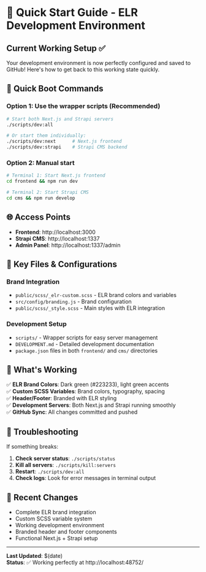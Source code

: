 # 🚀 Quick Start Guide - ELR Development Environment

## Current Working Setup ✅

Your development environment is now perfectly configured and saved to GitHub! Here's how to get back to this working state quickly.

## 🚀 Quick Boot Commands

### Option 1: Use the wrapper scripts (Recommended)
```bash
# Start both Next.js and Strapi servers
./scripts/dev:all

# Or start them individually:
./scripts/dev:next      # Next.js frontend
./scripts/dev:strapi    # Strapi CMS backend
```

### Option 2: Manual start
```bash
# Terminal 1: Start Next.js frontend
cd frontend && npm run dev

# Terminal 2: Start Strapi CMS
cd cms && npm run develop
```

## 🌐 Access Points

- **Frontend**: http://localhost:3000
- **Strapi CMS**: http://localhost:1337
- **Admin Panel**: http://localhost:1337/admin

## 📁 Key Files & Configurations

### Brand Integration
- `public/scss/_elr-custom.scss` - ELR brand colors and variables
- `src/config/branding.js` - Brand configuration
- `public/scss/_style.scss` - Main styles with ELR integration

### Development Setup
- `scripts/` - Wrapper scripts for easy server management
- `DEVELOPMENT.md` - Detailed development documentation
- `package.json` files in both `frontend/` and `cms/` directories

## 🔧 What's Working

✅ **ELR Brand Colors**: Dark green (#223233), light green accents  
✅ **Custom SCSS Variables**: Brand colors, typography, spacing  
✅ **Header/Footer**: Branded with ELR styling  
✅ **Development Servers**: Both Next.js and Strapi running smoothly  
✅ **GitHub Sync**: All changes committed and pushed  

## 🚨 Troubleshooting

If something breaks:

1. **Check server status**: `./scripts/status`
2. **Kill all servers**: `./scripts/kill:servers`
3. **Restart**: `./scripts/dev:all`
4. **Check logs**: Look for error messages in terminal output

## 📝 Recent Changes

- Complete ELR brand integration
- Custom SCSS variable system
- Working development environment
- Branded header and footer components
- Functional Next.js + Strapi setup

---

**Last Updated**: $(date)  
**Status**: ✅ Working perfectly at http://localhost:48752/
